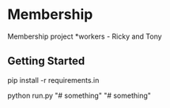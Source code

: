 # Membership
Membership project *workers - Ricky and Tony
## Getting Started
pip install -r requirements.in 

python run.py
"# something" 
"# something" 
